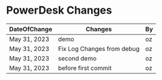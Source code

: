 # PowerDesk Changes

| DateOfChange | Changes                    | By  |
| ------------ | -------------------------- | --- |
| May 31, 2023 | demo                       | oz  |
| May 31, 2023 | Fix Log Changes from debug | oz  |
| May 31, 2023  | second demo | oz |
| May 31, 2023  | before first commit | oz |
